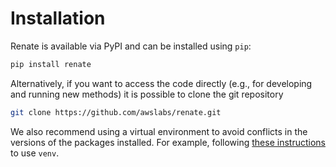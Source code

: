 # Installation

Renate is available via PyPI and can be installed using `pip`:
```bash
pip install renate
```

Alternatively, if you want to access the code directly (e.g., for developing and running new methods)
it is possible to clone the git repository 
```bash
git clone https://github.com/awslabs/renate.git
```

We also recommend using a virtual environment to avoid conflicts in the 
versions of the packages installed. For example, following [these instructions](https://docs.python.org/3/library/venv.html)
to use `venv`.
